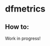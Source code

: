 # dfmetrics


<!-- WARNING: THIS FILE WAS AUTOGENERATED! DO NOT EDIT! -->

## How to:

Work in progress!

